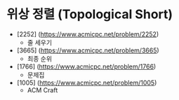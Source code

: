 위상 정렬 (Topological Short)
==========================================================================================
* [2252] (https://www.acmicpc.net/problem/2252)
  * 줄 세우기
* [3665] (https://www.acmicpc.net/problem/3665)
  * 최종 순위
* [1766] (https://www.acmicpc.net/problem/1766)
  * 문제집
* [1005] (https://www.acmicpc.net/problem/1005)
  * ACM Craft